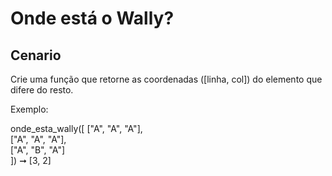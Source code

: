 # Onde está o Wally?

## Cenario
Crie uma função que retorne as coordenadas ([linha, col]) do elemento que difere do resto.

Exemplo:

onde_esta_wally([
  ["A", "A", "A"],<br>
  ["A", "A", "A"],<br>
  ["A", "B", "A"]<br>
]) ➞ [3, 2]

